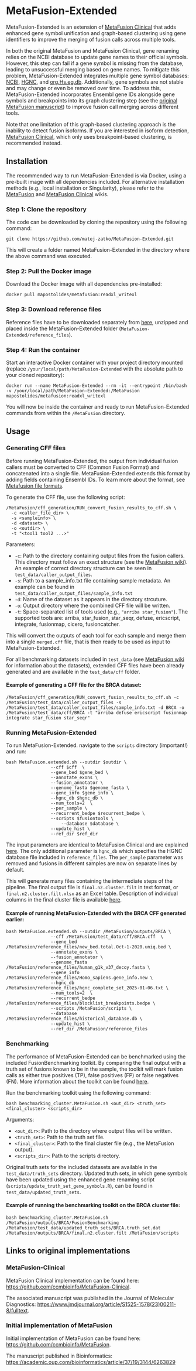 # MetaFusion-Extended

MetaFusion-Extended is an extension of [MetaFusion Clinical](https://github.com/ccmbioinfo/MetaFusion-Clinical) that adds enhanced gene symbol unification and graph-based clustering using gene identifiers to improve the merging of fusion calls across multiple tools. 

In both the original MetaFusion and MetaFusion Clinical, gene renaming relies on the NCBI database to update gene names to their official symbols. However, this step can fail if a gene symbol is missing from the database, leading to unsuccessful merging based on gene names. To mitigate this problem, MetaFusion-Extended integrates multiple gene symbol databases: [NCBI](https://www.ncbi.nlm.nih.gov/gene/), [HGNC](https://www.genenames.org/), and [org.Hs.eg.db](https://bioconductor.org/packages/release/data/annotation/html/org.Hs.eg.db.html). Additionally, gene symbols are not stable and may change or even be removed over time. To address this, MetaFusion-Extended incorporates Ensembl gene IDs alongside gene symbols and breakpoints into its graph clustering step (see the [original MetaFusion manuscript](https://academic.oup.com/bioinformatics/article/37/19/3144/6263829)) to improve fusion call merging across different tools.

Note that one limitation of this graph-based clustering approach is the inability to detect fusion isoforms. If you are interested in isoform detection, [MetaFusion Clinical](https://github.com/ccmbioinfo/MetaFusion-Clinical), which only uses breakpoint-based clustering, is recommended instead.

## Installation

The recommended way to run MetaFusion-Extended is via Docker, using a pre-built image with all dependencies included. For alternative installation methods (e.g., local installation or Singularity), please refer to the [MetaFusion](https://github.com/ccmbioinfo/MetaFusion/wiki) and [MetaFusion Clinical](https://github.com/ccmbioinfo/MetaFusion-Clinical/wiki) wikis.

### Step 1: Clone the repository

The code can be downloaded by cloning the repository using the following command:

```
git clone https://github.com/matej-zatko/MetaFusion-Extended.git
```

This will create a folder named MetaFusion-Extended in the directory where the above command was executed.

### Step 2: Pull the Docker image

Download the Docker image with all dependencies pre-installed:

```
docker pull mapostolides/metafusion:readxl_writexl
```

### Step 3: Download reference files

Reference files have to be downloaded separately from [here](https://drive.google.com/file/d/1pxKYmG3LYOccdJWnfhDZ-LDARuMiace6/view?usp=sharing), unzipped and placed inside the MetaFusion-Extended folder (`MetaFusion-Extended/reference_files`).

### Step 4: Run the container

Start an interactive Docker container with your project directory mounted (replace `/your/local/path/MetaFusion-Extended` with the absolute path to your cloned repository):

```
docker run --name MetaFusion-Extended --rm -it --entrypoint /bin/bash -v /your/local/path/MetaFusion-Extended:/MetaFusion mapostolides/metafusion:readxl_writexl
```

You will now be inside the container and ready to run MetaFusion-Extended commands from within the `/MetaFusion` directory.

## Usage

### Generating CFF files

Before running MetaFusion-Extended, the output from individual fusion callers must be converted to CFF (Common Fusion Format) and concatenated into a single file. MetaFusion-Extended extends this format by adding fields containing Ensembl IDs. To learn more about the format, see [Metafusion file formats](https://github.com/ccmbioinfo/MetaFusion/wiki/metafusion-file-formats).

To generate the CFF file, use the following script:

```
/MetaFusion/cff_generation/RUN_convert_fusion_results_to_cff.sh \
  -c <caller_file_dir> \
  -s <sampleinfo> \
  -d <dataset> \
  -o <outdir> \
  -t "<tool1 tool2 ...>"
```

Parameters:
* `-c`: Path to the directory containing output files from the fusion callers. This directory must follow an exact structure (see the [MetaFusion wiki](https://github.com/ccmbioinfo/MetaFusion/wiki/How-to-generate-a-CFF-file)). An example of correct directory structure can be seen in `test_data/caller_output_files`.
* `-s`: Path to a sample_info.txt file containing sample metadata. An example can be found in `test_data/caller_output_files/sample_info.txt`
* `-d`: Name of the dataset as it appears in the directory strcuture.
* `-o`: Output directory where the combined CFF file will be written.
* `-t`: Space-separated list of tools used (e.g., `"arriba star_fusion"`). The supported tools are: arriba, star_fusion, star_seqr, defuse, ericscript, integrate, fusionmap, cicero, fusioncatcher.

This will convert the outputs of each tool for each sample and merge them into a single `merged.cff` file, that is then ready to be used as input to MetaFusion-Extended.

For all benchmarking datasets included in `test_data` (see [MetaFusion wiki](https://github.com/ccmbioinfo/MetaFusion/wiki/Benchmarking-dataset-fastq-files) for information about the datasets), extended CFF files have been already generated and are available in the `test_data/cff` folder.

#### Example of generating a CFF file for the BRCA dataset:

```
/MetaFusion/cff_generation/RUN_convert_fusion_results_to_cff.sh -c /MetaFusion/test_data/caller_output_files -s /MetaFusion/test_data/caller_output_files/sample_info.txt -d BRCA -o /MetaFusion/test_data/cff/BRCA -t "arriba defuse ericscript fusionmap integrate star_fusion star_seqr"
```

### Running MetaFusion-Extended

To run MetaFusion-Extended. navigate to the `scripts` directory (important!) and run:

```
bash MetaFusion.extended.sh --outdir $outdir \
                 --cff $cff  \
                 --gene_bed $gene_bed \
                 --annotate_exons \
                 --fusion_annotator \
                 --genome_fasta $genome_fasta \
                 --gene_info $gene_info \
                 --hgnc_db $hgnc_db \
                 --num_tools=2  \
                 --per_sample \
                 --recurrent_bedpe $recurrent_bedpe \
                 --scripts $fusiontools \
		             --database $database \
                 --update_hist \
                 --ref_dir $ref_dir
```

The input parameters are identical to MetaFusion Clinical and are explained [here](https://github.com/ccmbioinfo/MetaFusion-Clinical/wiki#running-metafusion-clinical). The only additional parameter is `hgnc_db` which specifies the HGNC database file included in `reference_files`. The `per_sample` parameter was removed and fusions in different samples are now on separate lines by default.

This will generate many files containing the intermediate steps of the pipeline. The final output file is `final.n2.cluster.filt` in text format, or `final.n2.cluster.filt.xlsx` as an Excel table. Description of individual columns in the final cluster file is available [here](https://github.com/ccmbioinfo/MetaFusion-Clinical/wiki#final-output-file-column-descriptions).

#### Example of running MetaFusion-Extended with the BRCA CFF generated earlier:

```
bash MetaFusion.extended.sh --outdir /MetaFusion/outputs/BRCA \
                 --cff /MetaFusion/test_data/cff/BRCA.cff  \
                 --gene_bed /MetaFusion/reference_files/new_bed.total.Oct-1-2020.uniq.bed \
                 --annotate_exons \
                 --fusion_annotator \
                 --genome_fasta /MetaFusion/reference_files/human_g1k_v37_decoy.fasta \
                 --gene_info /MetaFusion/reference_files/Homo_sapiens.gene_info.new \
                 --hgnc_db /MetaFusion/reference_files/hgnc_complete_set_2025-01-06.txt \
                 --num_tools=2  \
                 --recurrent_bedpe /MetaFusion/reference_files/blocklist_breakpoints.bedpe \
                 --scripts /MetaFusion/scripts \
                 --database /MetaFusion/reference_files/historical_database.db \
                 --update_hist \
                 --ref_dir /MetaFusion/reference_files
```

### Benchmarking

The performance of MetaFusion-Extended can be benchmarked using the included FusionBenchmarking toolkit. By comparing the final output with a truth set of fusions known to be in the sample, the toolkit will mark fusion calls as either true positives (TP), false positives (FP) or false negatives (FN). More information about the toolkit can be found [here](https://github.com/ccmbioinfo/MetaFusion/wiki/benchmarking_toolkit).

Run the benchmarking toolkit using the following command:

```
bash benchmarking_cluster.MetaFusion.sh <out_dir> <truth_set> <final_cluster> <scripts_dir>
```

Arguments:
* `<out_dir>`: Path to the directory where output files will be written.
* `<truth_set>`: Path to the truth set file.
* `<final_cluster>`: Path to the final cluster file (e.g., the MetaFusion output).
* `<scripts_dir>`: Path to the scripts directory.

Original truth sets for the included datasets are available in the `test_data/truth_sets` directory. Updated truth sets, in which gene symbols have been updated using the enhanced gene renaming script (`scripts/update_truth_set_gene_symbols.R`), can be found in `test_data/updated_truth_sets`.

#### Example of running the benchmarking toolkit on the BRCA cluster file:

```
bash benchmarking_cluster.MetaFusion.sh /MetaFusion/outputs/BRCA/FusionBenchmarking /MetaFusion/test_data/updated_truth_sets/BRCA.truth_set.dat /MetaFusion/outputs/BRCA/final.n2.cluster.filt /MetaFusion/scripts
```

## Links to original implementations

### MetaFusion-Clinical

MetaFusion Clinical implementation can be found here: https://github.com/ccmbioinfo/MetaFusion-Clinical. 

The associated manuscript was published in the Journal of Molecular Diagnostics: https://www.jmdjournal.org/article/S1525-1578(23)00211-8/fulltext.

### Initial implementation of MetaFusion

Initial implementation of MetaFusion can be found here: https://github.com/ccmbioinfo/MetaFusion. 

The manuscript published in Bioinformatics: https://academic.oup.com/bioinformatics/article/37/19/3144/6263829
